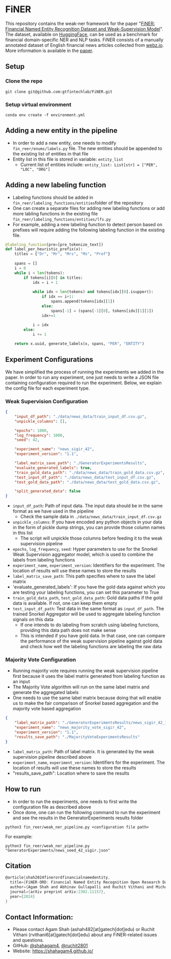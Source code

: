 # FiNER

This repository contains the weak-ner framework for the paper "[FiNER: Financial Named Entity Recognition Dataset and Weak-Supervision Model](https://arxiv.org/abs/2302.11157v1)". The dataset, available on [HuggingFace](https://huggingface.co/datasets/gtfintechlab/finer-ord), can be used as a benchmark for financial domain-specific NER and NLP tasks. FiNER consists of a manually annotated dataset of English financial news articles collected from [webz.io](https://webz.io/free-datasets/financial-news-articles/). More information is available in the [paper](https://arxiv.org/abs/2302.11157v1).

## Setup

### Clone the repo

```shell
git clone git@github.com:gtfintechlab/FiNER.git
```

### Setup virtual environment

```
conda env create -f environment.yml
```


## Adding a new entity in the pipeline
* In order to add a new entity, one needs to modify `fin_reer/enums/labels.py` file. The new entities should be appended to the existing list of entities in that file
* Entity list in this file is stored in variable: `entity_list`
  * Current list of entities include: `entity_list: List[str] = ["PER", "LOC", "ORG"]`
  
## Adding a new labeling function
* Labeling functions should be added in `fin_reer/labeling_functions/entities`folder of the repository
* One can create a separate files for adding new labeling functions or add more labling functions in the existing file `fin_reer/labeling_functions/entities/lfs.py` 
* For example, adding a new labeling function to detect person based on prefixes will require adding the following labeling function in the existing file. 

```python
@labeling_function(pre=[pre_tokenize_text])
def label_per_heuristic_prefix(x):
    titles = {"Dr", "Mr", "Mrs", "Ms", "Prof"}
    
    spans = []
    i = 0
    while i < len(tokens):
        if tokens[i][0] in titles:
            idx = i + 1
    
            while idx < len(tokens) and tokens[idx][0].isupper():
                if idx == i+1:
                    spans.append(tokens[idx][1])
                else:
                    spans[-1] = (spans[-1][0], tokens[idx][1][1])
                idx+=1
            
            i = idx
        else:
            i += 1

    return x.uuid, generate_labels(x, spans, "PER", "ENTITY")

```

## Experiment Configurations
We have simplified the process of running the experiments we added in the paper. In order to run any experiment, 
one just needs to write a JSON file containing configuration required to run the experiment. Below, we explain the config file for each experiment type. 

### Weak Supervision Configuration

```json
{
    "input_df_path": "./data/news_data/train_input_df.csv.gz",
    "unpickle_columns": [],

    "epochs": 1000,
    "log_frequency": 1000,
    "seed": 42,

    "experiment_name": "news_sigir_42",
    "experiment_version": "1.1",

    "label_matrix_save_path": "./GeneratorExperimentsResults",
    "evaluate_generated_labels": true,
    "train_gold_data_path": "./data/news_data/train_gold_data.csv.gz",
    "test_input_df_path": "./data/news_data/test_input_df.csv.gz",
    "test_gold_data_path": "./data/news_data/test_gold_data.csv.gz",

    "split_generated_data": false
}
```
* `input_df_path`: Path of input data. The input data should be in the same format as we have used in the pipeline
  * Check the sample data in `./data/news_data/train_input_df.csv.gz`
* `unpickle_columns`: If you have encoded any python objects in your data in the form of pickle dump strings, you can provide those column names in this list
  * The script will unpickle those columns before feeding it to the weak supervision pipeline
* `epochs`, `log_frequency`, `seed`: Hyper parameters to use for the Snorkel Weak Supervision aggregator model, which is used to combine the labels from labeling functions
* `experiment_name`, `experiment_version`: Identifiers for the experiment. The location of results will use these names to store the results
* `label_matrix_save_path`: This path specifies where to save the label matrix
* 'evaluate_generated_labels': If you have the gold data against which you are testing your labeling functions, you can set this parameter to True 
* `train_gold_data_path`, `test_gold_data_path`: Gold data paths if the gold data is available. If not, one can keep them empty
* `test_input_df_path`: Test data in the same format as `input_df_path`. The trained Snorkel Aggregator will be used to aggregate labeling function signals on this data
  * If one intends to do labeling from scratch using labeling functions, providing this data path does not make sense
  * This is intended if you have gold data. In that case, one can compare the performance of the weak supervision pipeline against gold data and check how well the labeling functions are labeling the raw data


### Majority Vote Configuration
* Running majority vote requires running the weak supervision pipeline first because it uses the label matrix generated from labeling function as an input 
* The Majority Vote algorithm will run on the same label matrix and generate the aggregated labels
* One needs to use the same label matrix because doing that will enable us to make the fair comparison of Snorkel based aggregation and the majority vote based aggregation 

```json
{
    "label_matrix_path": "./GeneratorExperimentsResults/news_sigir_42_1_1/label_matrix_news_sigir_42_1_1.csv.gz",
    "experiment_name": "news_majority_vote_sigir_42",
    "experiment_version": "1.1",
    "results_save_path": "./MajorityVoteExperimentsResults"
}
```

* `label_matrix_path`: Path of label matrix. It is generated by the weak supervision pipeline described above
* `experiment_name`, `experiment_version`: Identifiers for the experiment. The location of results will use these names to store the results
* "results_save_path": Location where to save the results

## How to run

* In order to run the experiments, one needs to first write the configuration file as described above
* Once done, one can run the following command to run the experiment and see the results in the GeneratorExperiments results folder

```shell
python3 fin_reer/weak_ner_pipeline.py <configuration file path>
```

For example: 

```shell
python3 fin_reer/weak_ner_pipeline.py "GeneratorExperiments/news_seed_42_sigir.json"
```

## Citation
```c
@article{shah2024finerordfinancialnamedentity,
  title={FiNER-ORD: Financial Named Entity Recognition Open Research Dataset},
  author={Agam Shah and Abhinav Gullapalli and Ruchit Vithani and Michael Galarnyk and Sudheer Chava},
  journal={arXiv preprint arXiv:2302.11157},
  year={2024}
}
```


## Contact Information: 
* Please contact Agam Shah (ashah482[at]gatech[dot]edu) or Ruchit Vithani (rvithani6[at]gatech[dot]edu) about any FiNER-related issues and questions.
* GitHub: [@shahagam4](https://github.com/shahagam4), [@ruchit2801](https://github.com/ruchit2801) 
* Website: https://shahagam4.github.io/
